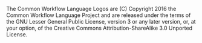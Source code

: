 The Common Workflow Language Logos are (C) Copyright 2016 the Common Workflow Language Project and are released under the
terms of the GNU Lesser General Public License, version 3 or any later version, or, at your option, of the Creative Commons
Attribution-ShareAlike 3.0 Unported License.
